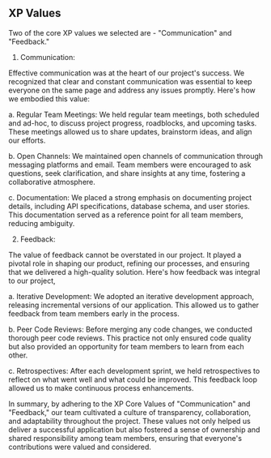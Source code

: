 ## XP Values

Two of the core XP values we selected are - "Communication" and "Feedback."

1. Communication:

Effective communication was at the heart of our project's success. We recognized that clear and constant communication was essential to keep everyone on the same page and address any issues promptly. Here's how we embodied this value:

a. Regular Team Meetings: We held regular team meetings, both scheduled and ad-hoc, to discuss project progress, roadblocks, and upcoming tasks. These meetings allowed us to share updates, brainstorm ideas, and align our efforts.

b. Open Channels: We maintained open channels of communication through messaging platforms and email. Team members were encouraged to ask questions, seek clarification, and share insights at any time, fostering a collaborative atmosphere.

c. Documentation: We placed a strong emphasis on documenting project details, including API specifications, database schema, and user stories. This documentation served as a reference point for all team members, reducing ambiguity.

2. Feedback:

The value of feedback cannot be overstated in our project. It played a pivotal role in shaping our product, refining our processes, and ensuring that we delivered a high-quality solution. Here's how feedback was integral to our project,

a. Iterative Development: We adopted an iterative development approach, releasing incremental versions of our application. This allowed us to gather feedback from team members early in the process.

b. Peer Code Reviews: Before merging any code changes, we conducted thorough peer code reviews. This practice not only ensured code quality but also provided an opportunity for team members to learn from each other.

c. Retrospectives: After each development sprint, we held retrospectives to reflect on what went well and what could be improved. This feedback loop allowed us to make continuous process enhancements.

In summary, by adhering to the XP Core Values of "Communication" and "Feedback," our team cultivated a culture of transparency, collaboration, and adaptability throughout the project. These values not only helped us deliver a successful application but also fostered a sense of ownership and shared responsibility among team members, ensuring that everyone's contributions were valued and considered.

